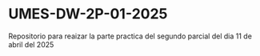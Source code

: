 # UMES-DW-2P-01-2025
Repositorio para reaizar la parte practica del segundo parcial del dia 11 de abril del 2025
